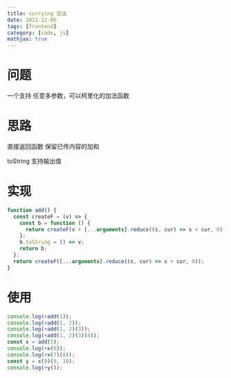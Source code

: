 ```yaml
---
title: currying 加法
date: 2021-12-06
tags: [frontend]
category: [code, js]
mathjax: true
---
```


# 问题

一个支持 任意多参数，可以柯里化的加法函数

# 思路

直接返回函数 保留已传内容的加和

toString 支持输出值

# 实现

```js
function add() {
  const createF = (v) => {
    const b = function () {
      return createF(v + [...arguments].reduce((s, cur) => s + cur, 0));
    };
    b.toString = () => v;
    return b;
  };
  return createF([...arguments].reduce((s, cur) => s + cur, 0));
}
```

# 使用

```js
console.log(+add(1));
console.log(+add(1, 2));
console.log(+add(1, 2)(3));
console.log(+add(1, 2)(3)(4));
const x = add(5);
console.log(+x(6));
console.log(+x(7)(8));
const y = x(9)(9, 10);
console.log(+y());
```
